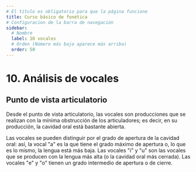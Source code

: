 ```yaml
---
# El título es obligatorio para que la página funcione
title: Curso básico de fonética
# Configuracion de la barra de navegación
sidebar:
  # Nombre
  label: 10 vocales
  # Orden (Número más bajo aparece más arriba)
  order: 50
---
```

# 10. Análisis de vocales


## Punto de vista articulatorio

Desde el punto de vista articulatorio, las vocales son producciones que se realizan con la mínima obstrucción de los articuladores; es decir, en su producción, la cavidad oral está bastante abierta.

Las vocales se pueden distinguir por el grado de apertura de la cavidad oral: así, la vocal "a" es la que tiene el grado máximo de apertura o, lo que es lo mismo, la lengua está más baja. Las vocales "i" y "u" son las vocales que se producen con la lengua más alta (o la cavidad oral más cerrada). Las vocales "e" y "o" tienen un grado intermedio de apertura o de cierre.



